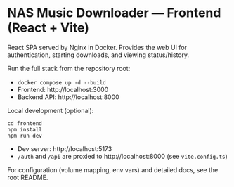# NAS Music Downloader — Frontend (React + Vite)

React SPA served by Nginx in Docker. Provides the web UI for authentication, starting downloads, and viewing status/history.

Run the full stack from the repository root:
- `docker compose up -d --build`
- Frontend: http://localhost:3000
- Backend API: http://localhost:8000

Local development (optional):
```
cd frontend
npm install
npm run dev
```
- Dev server: http://localhost:5173
- `/auth` and `/api` are proxied to http://localhost:8000 (see `vite.config.ts`)

For configuration (volume mapping, env vars) and detailed docs, see the root README.
